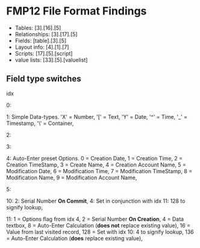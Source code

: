 # FMP12 File Format Findings

- Tables: [3].[16].[5]
- Relationships: [3].[17].[5]
- Fields: [table].[3].[5]
- Layout info: [4].[1].[7]
- Scripts: [17].[5].[script]
- value lists: [33].[5].[valuelist]


## Field type switches

idx

0:

1:  Simple Data-types.  'X' = Number,
                        '[' = Text,
                        'Y' = Date,
                        '^' = Time,
                        '\_' = Timestamp,
                        '\\' = Container, 

2:

3:

4:  Auto-Enter preset Options.  0 = Creation Date,
                                1 = Creation Time,
                                2 = Creation TimeStamp,
                                3 = Create Name,
                                4 = Creation Account Name,
                                5 = Modification Date,
                                6 = Modification Time,
                                7 = Modification TimeStamp,
                                8 = Modification Name,
                                9 = Modification Account Name,


5:

10:                     2: Serial Number **On Commit**,
                        4: Set in conjunction with idx 11: 128 to signify lookup,


11:                     1 = Options flag from idx 4,
                        2 = Serial Number **On Creation**,
                        4 = Data textbox,
                        8 = Auto-Enter Calculation (**does not** replace existing value),
                        16 = Value from last visited record,
                        128 = Set with idx 10: 4 to signify lookup,
                        136 = Auto-Enter Calculation (**does** replace existing value),




        


